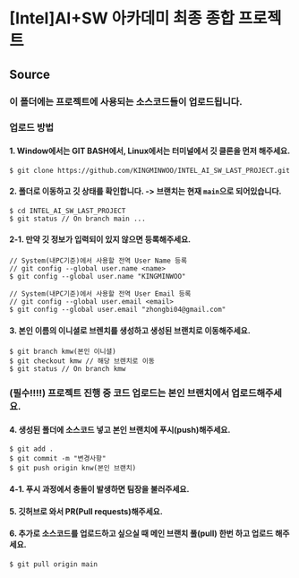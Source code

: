 # [Intel]AI+SW 아카데미 최종 종합 프로젝트

## Source

### 이 폴더에는 프로젝트에 사용되는 소스코드들이 업로드됩니다.

### 업로드 방법

#### 1. Window에서는 GIT BASH에서, Linux에서는 터미널에서 깃 클론을 먼저 해주세요.

`$ git clone https://github.com/KINGMINWOO/INTEL_AI_SW_LAST_PROJECT.git`

#### 2. 폴더로 이동하고 깃 상태를 확인합니다. -> 브랜치는 현재 `main`으로 되어있습니다.
```
$ cd INTEL_AI_SW_LAST_PROJECT
$ git status // On branch main ...
```
#### 2-1. 만약 깃 정보가 입력되이 있지 않으면 등록해주세요.
```
// System(내PC기준)에서 사용할 전역 User Name 등록
// git config --global user.name <name>
$ git config --global user.name "KINGMINWOO"

// System(내PC기준)에서 사용할 전역 User Email 등록
// git config --global user.email <email>
$ git config --global user.email "zhongbi04@gmail.com"
```

#### 3. 본인 이름의 이니셜로 브렌치를 생성하고 생성된 브랜치로 이동해주세요.
```
$ git branch kmw(본인 이니셜)
$ git checkout kmw // 해당 브렌치로 이동
$ git status // On branch kmw
```
### (필수!!!!) 프로젝트 진행 중 코드 업로드는 본인 브랜치에서 업로드해주세요.

#### 4. 생성된 폴더에 소스코드 넣고 본인 브랜치에 푸시(push)해주세요.
```
$ git add .
$ git commit -m "변경사항"
$ git push origin knw(본인 브랜치)
```
#### 4-1. 푸시 과정에서 충돌이 발생하면 팀장을 불러주세요.

#### 5. 깃허브로 와서 PR(Pull requests)해주세요.

#### 6. 추가로 소스코드를 업로드하고 싶으실 때 메인 브랜치 풀(pull) 한번 하고 업로드 해주세요.
```
$ git pull origin main
```

